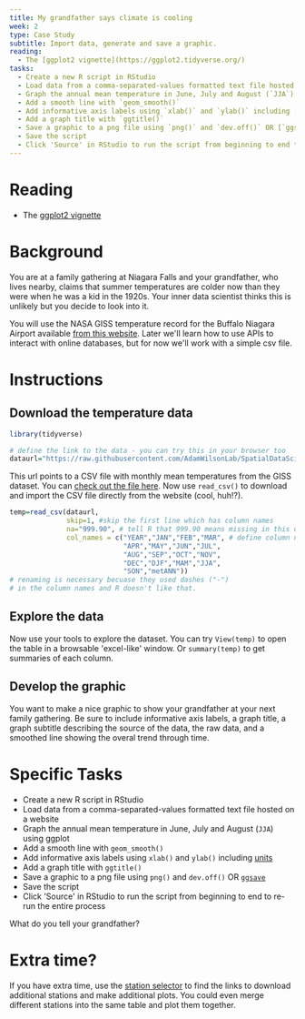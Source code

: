 ```yaml
---
title: My grandfather says climate is cooling
week: 2 
type: Case Study
subtitle: Import data, generate and save a graphic.
reading:
  - The [ggplot2 vignette](https://ggplot2.tidyverse.org/)
tasks:
  - Create a new R script in RStudio
  - Load data from a comma-separated-values formatted text file hosted on a website
  - Graph the annual mean temperature in June, July and August (`JJA`) using ggplot
  - Add a smooth line with `geom_smooth()`
  - Add informative axis labels using `xlab()` and `ylab()` including [units](https://data.giss.nasa.gov/cgi-bin/gistemp/stdata_show.cgi?id=425003010120&dt=1&ds=5)
  - Add a graph title with `ggtitle()`
  - Save a graphic to a png file using `png()` and `dev.off()` OR [`ggsave`](https://ggplot2.tidyverse.org/reference/ggsave.html)
  - Save the script
  - Click 'Source' in RStudio to run the script from beginning to end to re-run the entire process
---
```




# Reading

- The [ggplot2 vignette](https://ggplot2.tidyverse.org/)

# Background

You are at a family gathering at Niagara Falls and your grandfather, who lives nearby, claims that summer temperatures are colder now than they were when he was a kid in the 1920s.  Your inner data scientist thinks this is unlikely but you decide to look into it.

You will use the NASA GISS temperature record for the Buffalo Niagara Airport available [from this website](https://data.giss.nasa.gov/cgi-bin/gistemp/stdata_show.cgi?id=425003010120&dt=1&ds=5).  Later we'll learn how to use APIs to interact with online databases, but for now we'll work with a simple csv file.

# Instructions

## Download the temperature data


```r
library(tidyverse)

# define the link to the data - you can try this in your browser too
dataurl="https://raw.githubusercontent.com/AdamWilsonLab/SpatialDataScience/master/docs/02_assets/buffaloweather.csv"
```

This url points to a CSV file with monthly mean temperatures from the GISS dataset.  You can [check out the file here](https://raw.githubusercontent.com/AdamWilsonLab/SpatialDataScience/master/docs/02_assets/buffaloweather.csv).  Now use `read_csv()` to download and import the CSV file directly from the website (cool, huh!?).


```r
temp=read_csv(dataurl,
              skip=1, #skip the first line which has column names
              na="999.90", # tell R that 999.90 means missing in this dataset
              col_names = c("YEAR","JAN","FEB","MAR", # define column names 
                            "APR","MAY","JUN","JUL",  
                            "AUG","SEP","OCT","NOV",  
                            "DEC","DJF","MAM","JJA",  
                            "SON","metANN"))
# renaming is necessary becuase they used dashes ("-")
# in the column names and R doesn't like that.
```

## Explore the data

Now use your tools to explore the dataset.  You can try `View(temp)` to open the table in a browsable 'excel-like' window.  Or `summary(temp)` to get summaries of each column.

## Develop the graphic

You want to make a nice graphic to show your grandfather at your next family gathering.  Be sure to include informative axis labels, a graph title, a graph subtitle describing the source of the data, the raw data, and a smoothed line showing the overal trend through time.





# Specific Tasks

- Create a new R script in RStudio
- Load data from a comma-separated-values formatted text file hosted on a website
- Graph the annual mean temperature in June, July and August (`JJA`) using ggplot
- Add a smooth line with `geom_smooth()`
- Add informative axis labels using `xlab()` and `ylab()` including [units](https://data.giss.nasa.gov/cgi-bin/gistemp/stdata_show.cgi?id=425003010120&dt=1&ds=5)
- Add a graph title with `ggtitle()`
- Save a graphic to a png file using `png()` and `dev.off()` OR [`ggsave`](https://ggplot2.tidyverse.org/reference/ggsave.html)
- Save the script
- Click 'Source' in RStudio to run the script from beginning to end to re-run the entire process

What do you tell your grandfather?

# Extra time?

If you have extra time, use the [station selector](https://data.giss.nasa.gov/gistemp/stdata/) to find the links to download additional stations and make additional plots.  You could even merge different stations into the same table and plot them together.  
